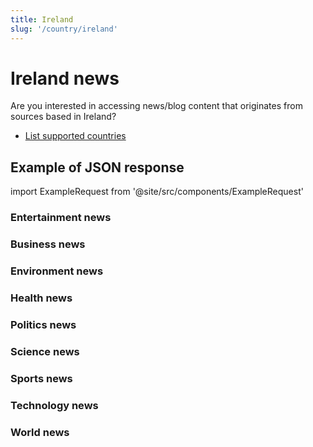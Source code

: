 ```yaml
---
title: Ireland
slug: '/country/ireland'
---
```


# Ireland news

Are you interested in accessing news/blog content that originates from sources based in Ireland?

- [List supported countries](/get-articles/countries)

## Example of JSON response

import ExampleRequest from '@site/src/components/ExampleRequest'

### Entertainment news
<ExampleRequest url="https://api.apitube.io/v1/news/articles?limit=2&category=news/Arts_and_Entertainment&language=ie"></ExampleRequest>

### Business news
<ExampleRequest url="https://api.apitube.io/v1/news/articles?limit=2&category=news/Business&language=ie"></ExampleRequest>

### Environment news
<ExampleRequest url="https://api.apitube.io/v1/news/articles?limit=2&category=news/Environment&language=ie"></ExampleRequest>

### Health news
<ExampleRequest url="https://api.apitube.io/v1/news/articles?limit=2&category=news/Health&language=ie"></ExampleRequest>

### Politics news
<ExampleRequest url="https://api.apitube.io/v1/news/articles?limit=2&category=news/Politics&language=ie"></ExampleRequest>

### Science news
<ExampleRequest url="https://api.apitube.io/v1/news/articles?limit=2&category=news/Science&language=ie"></ExampleRequest>

### Sports news
<ExampleRequest url="https://api.apitube.io/v1/news/articles?limit=2&category=news/Sports&language=ie"></ExampleRequest>

### Technology news
<ExampleRequest url="https://api.apitube.io/v1/news/articles?limit=2&category=news/Technology&language=ie"></ExampleRequest>

### World news
<ExampleRequest url="https://api.apitube.io/v1/news/articles?limit=2&category=news/World&language=ie"></ExampleRequest>
